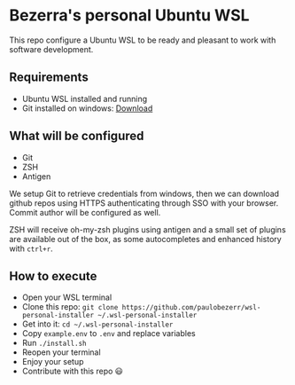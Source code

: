 # Bezerra's personal Ubuntu WSL

This repo configure a Ubuntu WSL to be ready and pleasant to work with software
development.

## Requirements

- Ubuntu WSL installed and running
- Git installed on windows: [Download](https://git-scm.com/downloads)

## What will be configured

- Git
- ZSH
- Antigen

We setup Git to retrieve credentials from windows, then we can download github
repos using HTTPS authenticating through SSO with your browser.
Commit author will be configured as well.

ZSH will receive oh-my-zsh plugins using antigen and a small set of plugins are
available out of the box, as some autocompletes and enhanced history with
`ctrl+r`.

## How to execute

- Open your WSL terminal
- Clone this repo: `git clone https://github.com/paulobezerr/wsl-personal-installer ~/.wsl-personal-installer`
- Get into it: `cd ~/.wsl-personal-installer`
- Copy `example.env` to `.env` and replace variables
- Run `./install.sh`
- Reopen your terminal
- Enjoy your setup
- Contribute with this repo :smiley:
